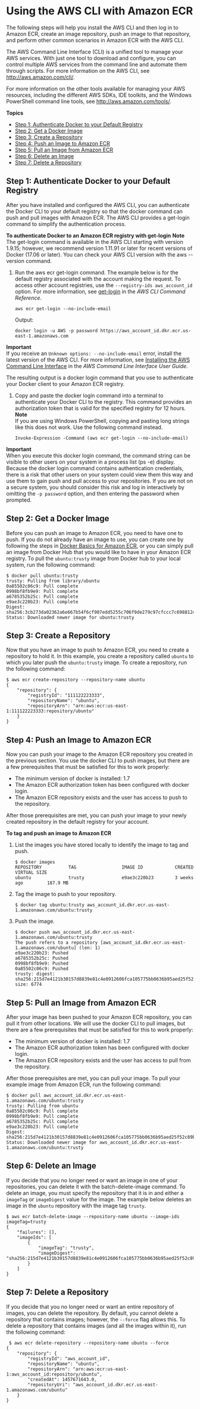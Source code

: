 # Using the AWS CLI with Amazon ECR<a name="ECR_AWSCLI"></a>

The following steps will help you install the AWS CLI and then log in to Amazon ECR, create an image repository, push an image to that repository, and perform other common scenarios in Amazon ECR with the AWS CLI\.

The AWS Command Line Interface \(CLI\) is a unified tool to manage your AWS services\. With just one tool to download and configure, you can control multiple AWS services from the command line and automate them through scripts\. For more information on the AWS CLI, see [http://aws\.amazon\.com/cli/](http://aws.amazon.com/cli/)\.

For more information on the other tools available for managing your AWS resources, including the different AWS SDKs, IDE toolkits, and the Windows PowerShell command line tools, see [http://aws\.amazon\.com/tools/](http://aws.amazon.com/tools/)\.

**Topics**
+ [Step 1: Authenticate Docker to your Default Registry](#AWSCLI_get-login)
+ [Step 2: Get a Docker Image](#AWSCLI_get_docker_image)
+ [Step 3: Create a Repository](#AWSCLI_create_repository)
+ [Step 4: Push an Image to Amazon ECR](#AWSCLI_push_image)
+ [Step 5: Pull an Image from Amazon ECR](#AWSCLI_pull_image)
+ [Step 6: Delete an Image](#AWSCLI_delete_image)
+ [Step 7: Delete a Repository](#AWSCLI_delete_repository)

## Step 1: Authenticate Docker to your Default Registry<a name="AWSCLI_get-login"></a>

After you have installed and configured the AWS CLI, you can authenticate the Docker CLI to your default registry so that the docker command can push and pull images with Amazon ECR\. The AWS CLI provides a get\-login command to simplify the authentication process\.

**To authenticate Docker to an Amazon ECR registry with get\-login**
**Note**  
The get\-login command is available in the AWS CLI starting with version 1\.9\.15; however, we recommend version 1\.11\.91 or later for recent versions of Docker \(17\.06 or later\)\. You can check your AWS CLI version with the aws \-\-version command\.

1. Run the aws ecr get\-login command\. The example below is for the default registry associated with the account making the request\. To access other account registries, use the `--registry-ids aws_account_id` option\. For more information, see [get\-login](http://docs.aws.amazon.com/cli/latest/reference/ecr/get-login.html) in the *AWS CLI Command Reference*\.

   ```
   aws ecr get-login --no-include-email
   ```

   Output:

   ```
   docker login -u AWS -p password https://aws_account_id.dkr.ecr.us-east-1.amazonaws.com
   ```
**Important**  
If you receive an `Unknown options: --no-include-email` error, install the latest version of the AWS CLI\. For more information, see [Installing the AWS Command Line Interface](http://docs.aws.amazon.com/cli/latest/userguide/installing.html) in the *AWS Command Line Interface User Guide*\.

   The resulting output is a docker login command that you use to authenticate your Docker client to your Amazon ECR registry\.

1. Copy and paste the docker login command into a terminal to authenticate your Docker CLI to the registry\. This command provides an authorization token that is valid for the specified registry for 12 hours\. 
**Note**  
If you are using Windows PowerShell, copying and pasting long strings like this does not work\. Use the following command instead\.  

   ```
   Invoke-Expression -Command (aws ecr get-login --no-include-email)
   ```
**Important**  
When you execute this docker login command, the command string can be visible to other users on your system in a process list \(ps \-e\) display\. Because the docker login command contains authentication credentials, there is a risk that other users on your system could view them this way and use them to gain push and pull access to your repositories\. If you are not on a secure system, you should consider this risk and log in interactively by omitting the `-p password` option, and then entering the password when prompted\.

## Step 2: Get a Docker Image<a name="AWSCLI_get_docker_image"></a>

Before you can push an image to Amazon ECR, you need to have one to push\. If you do not already have an image to use, you can create one by following the steps in [Docker Basics for Amazon ECR](docker-basics.md), or you can simply pull an image from Docker Hub that you would like to have in your Amazon ECR registry\. To pull the `ubuntu:trusty` image from Docker hub to your local system, run the following command:

```
$ docker pull ubuntu:trusty
trusty: Pulling from library/ubuntu
0a85502c06c9: Pull complete
0998bf8fb9e9: Pull complete
a6785352b25c: Pull complete
e9ae3c220b23: Pull complete
Digest: sha256:3cb273da02362a6e667b54f6cf907edd5255c706f9de279c97cfccc7c6988124
Status: Downloaded newer image for ubuntu:trusty
```

## Step 3: Create a Repository<a name="AWSCLI_create_repository"></a>

Now that you have an image to push to Amazon ECR, you need to create a repository to hold it\. In this example, you create a repository called `ubuntu` to which you later push the `ubuntu:trusty` image\. To create a repository, run the following command:

```
$ aws ecr create-repository --repository-name ubuntu
{
    "repository": {
        "registryId": "111122223333",
        "repositoryName": "ubuntu",
        "repositoryArn": "arn:aws:ecr:us-east-1:111122223333:repository/ubuntu"
    }
}
```

## Step 4: Push an Image to Amazon ECR<a name="AWSCLI_push_image"></a>

Now you can push your image to the Amazon ECR repository you created in the previous section\. You use the docker CLI to push images, but there are a few prerequisites that must be satisfied for this to work properly:
+ The minimum version of docker is installed: 1\.7
+ The Amazon ECR authorization token has been configured with docker login\.
+ The Amazon ECR repository exists and the user has access to push to the repository\.

After those prerequisites are met, you can push your image to your newly created repository in the default registry for your account\.

**To tag and push an image to Amazon ECR**

1. List the images you have stored locally to identify the image to tag and push\.

   ```
   $ docker images
   REPOSITORY          TAG                 IMAGE ID            CREATED             VIRTUAL SIZE
   ubuntu              trusty              e9ae3c220b23        3 weeks ago         187.9 MB
   ```

1. Tag the image to push to your repository\.

   ```
   $ docker tag ubuntu:trusty aws_account_id.dkr.ecr.us-east-1.amazonaws.com/ubuntu:trusty
   ```

1. Push the image\.

   ```
   $ docker push aws_account_id.dkr.ecr.us-east-1.amazonaws.com/ubuntu:trusty
   The push refers to a repository [aws_account_id.dkr.ecr.us-east-1.amazonaws.com/ubuntu] (len: 1)
   e9ae3c220b23: Pushed
   a6785352b25c: Pushed
   0998bf8fb9e9: Pushed
   0a85502c06c9: Pushed
   trusty: digest: sha256:215d7e4121b30157d8839e81c4e0912606fca105775bb0636b95aed25f52c89b size: 6774
   ```

## Step 5: Pull an Image from Amazon ECR<a name="AWSCLI_pull_image"></a>

After your image has been pushed to your Amazon ECR repository, you can pull it from other locations\. We will use the docker CLI to pull images, but there are a few prerequisites that must be satisfied for this to work properly:
+ The minimum version of docker is installed: 1\.7
+ The Amazon ECR authorization token has been configured with docker login\.
+ The Amazon ECR repository exists and the user has access to pull from the repository\.

After those prerequisites are met, you can pull your image\. To pull your example image from Amazon ECR, run the following command:

```
$ docker pull aws_account_id.dkr.ecr.us-east-1.amazonaws.com/ubuntu:trusty
trusty: Pulling from ubuntu
0a85502c06c9: Pull complete
0998bf8fb9e9: Pull complete
a6785352b25c: Pull complete
e9ae3c220b23: Pull complete
Digest: sha256:215d7e4121b30157d8839e81c4e0912606fca105775bb0636b95aed25f52c89b
Status: Downloaded newer image for aws_account_id.dkr.ecr.us-east-1.amazonaws.com/ubuntu:trusty
```

## Step 6: Delete an Image<a name="AWSCLI_delete_image"></a>

If you decide that you no longer need or want an image in one of your repositories, you can delete it with the batch\-delete\-image command\. To delete an image, you must specify the repository that it is in and either a `imageTag` or `imageDigest` value for the image\. The example below deletes an image in the `ubuntu` repository with the image tag `trusty`\.

```
$ aws ecr batch-delete-image --repository-name ubuntu --image-ids imageTag=trusty
{
    "failures": [],
    "imageIds": [
        {
            "imageTag": "trusty",
            "imageDigest": "sha256:215d7e4121b30157d8839e81c4e0912606fca105775bb0636b95aed25f52c89b"
        }
    ]
}
```

## Step 7: Delete a Repository<a name="AWSCLI_delete_repository"></a>

If you decide that you no longer need or want an entire repository of images, you can delete the repository\. By default, you cannot delete a repository that contains images; however, the `--force` flag allows this\. To delete a repository that contains images \(and all the images within it\), run the following command:

```
 $ aws ecr delete-repository --repository-name ubuntu --force
{
    "repository": {
        "registryId": "aws_account_id",
        "repositoryName": "ubuntu",
        "repositoryArn": "arn:aws:ecr:us-east-1:aws_account_id:repository/ubuntu",
        "createdAt": 1457671643.0,
        "repositoryUri": "aws_account_id.dkr.ecr.us-east-1.amazonaws.com/ubuntu"
    }
}
```